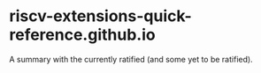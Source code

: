 # riscv-extensions-quick-reference.github.io
A summary with the currently ratified (and some yet to be ratified).
